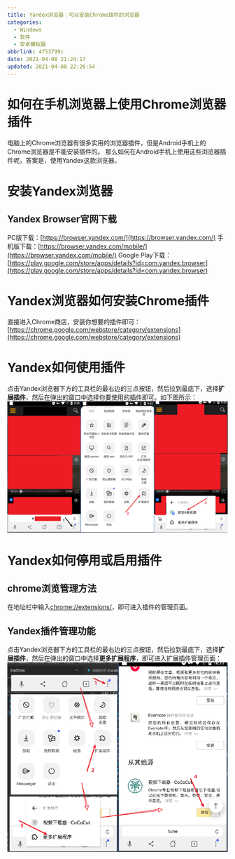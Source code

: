 ```yaml
---
title: Yandex浏览器：可以安装Chrome插件的浏览器
categories: 
  - Windows
  - 软件
  - 安卓模拟器
abbrlink: 4f53799c
date: 2021-04-08 21:24:17
updated: 2021-04-08 22:26:54
---
```

# 如何在手机浏览器上使用Chrome浏览器插件
电脑上的Chrome浏览器有很多实用的浏览器插件，但是Android手机上的Chrome浏览器是不能安装插件的。
那么如何在Android手机上使用这些浏览器插件呢，答案是，使用Yandex这款浏览器。
# 安装Yandex浏览器
## Yandex Browser官网下载
PC版下载：[https://browser.yandex.com/](https://browser.yandex.com/)
手机版下载：[https://browser.yandex.com/mobile/](https://browser.yandex.com/mobile/)
Google Play下载：[https://play.google.com/store/apps/details?id=com.yandex.browser](https://play.google.com/store/apps/details?id=com.yandex.browser)

# Yandex浏览器如何安装Chrome插件
直接进入Chrome商店，安装你想要的插件即可：
[https://chrome.google.com/webstore/category/extensions](https://chrome.google.com/webstore/category/extensions)

# Yandex如何使用插件
点击Yandex浏览器下方的工具栏的最右边的三点按钮，然后拉到最底下，选择**扩展插件**，然后在弹出的窗口中选择你要使用的插件即可。如下图所示：
![这里有一张图片](https://raw.githubusercontent.com/lanlan2017/images/master/Blog/Windows/Software/AndroidSimulator/YandexBrowser/1.png)
# Yandex如何停用或启用插件
## chrome浏览管理方法
在地址栏中输入[chrome://extensions/](chrome://extensions/)，即可进入插件的管理页面。
## Yandex插件管理功能
点击Yandex浏览器下方的工具栏的最右边的三点按钮，然后拉到最底下，选择**扩展插件**，然后在弹出的窗口中选择**更多扩展程序**，即可进入扩展插件管理页面：
![这里有一张图片](https://raw.githubusercontent.com/lanlan2017/images/master/Blog/Windows/Software/AndroidSimulator/YandexBrowser/2.png)

<!-- Blog/Windows/Software/AndroidSimulator/YandexBrowser/ -->
